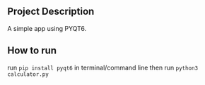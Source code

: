 ## Project Description
A simple app using PYQT6. 



## How to run
run ```pip install pyqt6``` in terminal/command line
then run ```python3 calculator.py```



